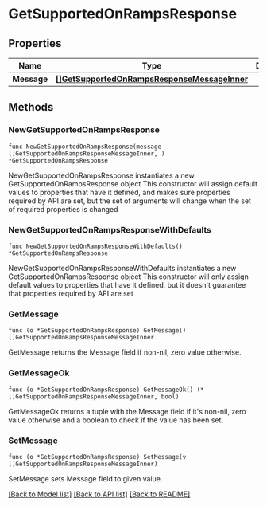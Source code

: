 # GetSupportedOnRampsResponse

## Properties

| Name        | Type                                                                                          | Description | Notes |
| ----------- | --------------------------------------------------------------------------------------------- | ----------- | ----- |
| **Message** | [**\[\]GetSupportedOnRampsResponseMessageInner**](GetSupportedOnRampsResponseMessageInner.md) |             |       |

## Methods

### NewGetSupportedOnRampsResponse

`func NewGetSupportedOnRampsResponse(message []GetSupportedOnRampsResponseMessageInner, ) *GetSupportedOnRampsResponse`

NewGetSupportedOnRampsResponse instantiates a new GetSupportedOnRampsResponse object This constructor will assign default values to properties that have it defined, and makes sure properties required by API are set, but the set of arguments will change when the set of required properties is changed

### NewGetSupportedOnRampsResponseWithDefaults

`func NewGetSupportedOnRampsResponseWithDefaults() *GetSupportedOnRampsResponse`

NewGetSupportedOnRampsResponseWithDefaults instantiates a new GetSupportedOnRampsResponse object This constructor will only assign default values to properties that have it defined, but it doesn't guarantee that properties required by API are set

### GetMessage

`func (o *GetSupportedOnRampsResponse) GetMessage() []GetSupportedOnRampsResponseMessageInner`

GetMessage returns the Message field if non-nil, zero value otherwise.

### GetMessageOk

`func (o *GetSupportedOnRampsResponse) GetMessageOk() (*[]GetSupportedOnRampsResponseMessageInner, bool)`

GetMessageOk returns a tuple with the Message field if it's non-nil, zero value otherwise and a boolean to check if the value has been set.

### SetMessage

`func (o *GetSupportedOnRampsResponse) SetMessage(v []GetSupportedOnRampsResponseMessageInner)`

SetMessage sets Message field to given value.

[\[Back to Model list\]](./#documentation-for-models) [\[Back to API list\]](./#documentation-for-api-endpoints) [\[Back to README\]](./)
